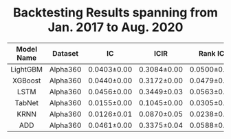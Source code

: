 <center><h1>Backtesting Results spanning from Jan. 2017 to Aug. 2020</h1></center>

| **Model Name** | **Dataset** | **IC** | **ICIR** | **Rank IC** | **Rank ICIR** | **Annualized Return** | **Information Ratio** | **Max Drawdown** |
|:--------------:|:-----------:|:------:|:-------:|:----------:|:-----------:|:---------------------:|:--------------------:|:----------------:|
| LightGBM | Alpha360 | 0.0403±0.00 | 0.3084±0.00| 0.0500±0.00 | 0.4040±0.00 | 0.0728±0.00 | 1.0064±0.00| -0.0661±0.00 |
| XGBoost | Alpha360 | 0.0440±0.00 | 0.3172±0.00| 0.0479±0.00 | 0.3858±0.00 | 0.0201±0.00 | 0.2458±0.00| -0.0950±0.00 |
| LSTM | Alpha360 | 0.0456±0.00 | 0.3449±0.03| 0.0563±0.00 | 0.4365±0.03 | 0.0553±0.04 | 0.7530±0.58| -0.1096±0.05 |
| TabNet | Alpha360 | 0.0155±0.00 | 0.1045±0.00| 0.0305±0.00 | 0.2240±0.00 | -0.0141±0.00 | -0.1716±0.00| -0.1719±0.00 |
| KRNN | Alpha360 | 0.0126±0.01 | 0.0870±0.05| 0.0238±0.01 | 0.1793±0.04 | -0.0340±0.02 | -0.3911±0.27| -0.2323±0.07 |
| ADD | Alpha360 | 0.0461±0.00 | 0.3375±0.04| 0.0588±0.00 | 0.4517±0.04 | 0.0747±0.02 | 0.9809±0.30| -0.0820±0.02 |


